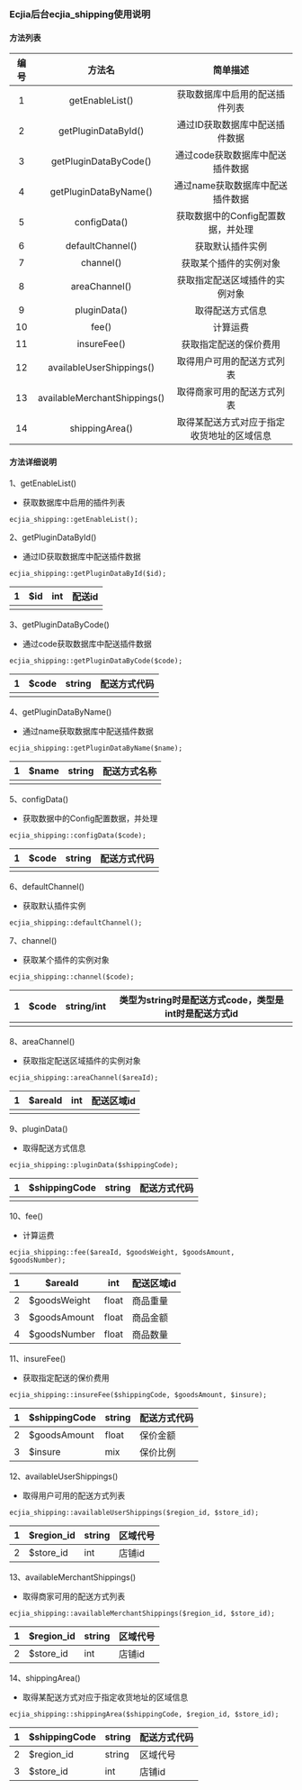 ### Ecjia后台ecjia_shipping使用说明

#### 方法列表

| 编号 |            方法名            |                  简单描述                  |
| :--: | :--------------------------: | :----------------------------------------: |
|  1   |       getEnableList()        |       获取数据库中启用的配送插件列表       |
|  2   |     getPluginDataById()      |       通过ID获取数据库中配送插件数据       |
|  3   |    getPluginDataByCode()     |      通过code获取数据库中配送插件数据      |
|  4   |    getPluginDataByName()     |      通过name获取数据库中配送插件数据      |
|  5   |         configData()         |     获取数据中的Config配置数据，并处理     |
|  6   |       defaultChannel()       |              获取默认插件实例              |
|  7   |          channel()           |           获取某个插件的实例对象           |
|  8   |        areaChannel()         |       获取指定配送区域插件的实例对象       |
|  9   |         pluginData()         |              取得配送方式信息              |
|  10  |            fee()             |                  计算运费                  |
|  11  |         insureFee()          |           获取指定配送的保价费用           |
|  12  |   availableUserShippings()   |         取得用户可用的配送方式列表         |
|  13  | availableMerchantShippings() |         取得商家可用的配送方式列表         |
|  14  |        shippingArea()        | 取得某配送方式对应于指定收货地址的区域信息 |

#### 方法详细说明

1、getEnableList()

- 获取数据库中启用的插件列表

```
ecjia_shipping::getEnableList();
```

2、getPluginDataById()

- 通过ID获取数据库中配送插件数据

```
ecjia_shipping::getPluginDataById($id);
```

| 1    | $id  | int  | 配送id |
| ---- | ---- | ---- | ------ |
|      |      |      |        |

3、getPluginDataByCode()

- 通过code获取数据库中配送插件数据

```
ecjia_shipping::getPluginDataByCode($code);
```

| 1    | $code | string | 配送方式代码 |
| ---- | ----- | ------ | ------------ |
|      |       |        |              |

4、getPluginDataByName()

- 通过name获取数据库中配送插件数据

```
ecjia_shipping::getPluginDataByName($name);
```

| 1    | $name | string | 配送方式名称 |
| ---- | ----- | ------ | ------------ |
|      |       |        |              |

5、configData()

- 获取数据中的Config配置数据，并处理

```
ecjia_shipping::configData($code);
```

| 1    | $code | string | 配送方式代码 |
| ---- | ----- | ------ | ------------ |
|      |       |        |              |

6、defaultChannel()

- 获取默认插件实例

```
ecjia_shipping::defaultChannel();
```

7、channel()

- 获取某个插件的实例对象

```
ecjia_shipping::channel($code);
```

| 1    | $code | string/int | 类型为string时是配送方式code，类型是int时是配送方式id |
| ---- | ----- | ---------- | ----------------------------------------------------- |
|      |       |            |                                                       |

8、areaChannel()

- 获取指定配送区域插件的实例对象

```
ecjia_shipping::areaChannel($areaId);
```

| 1    | $areaId | int  | 配送区域id |
| ---- | ------- | ---- | ---------- |
|      |         |      |            |

9、pluginData()

- 取得配送方式信息

```
ecjia_shipping::pluginData($shippingCode);
```

| 1    | $shippingCode | string | 配送方式代码 |
| ---- | ------------- | ------ | ------------ |
|      |               |        |              |

10、fee()

- 计算运费

```
ecjia_shipping::fee($areaId, $goodsWeight, $goodsAmount, $goodsNumber);
```

| 1    | $areaId      | int   | 配送区域id |
| ---- | ------------ | ----- | ---------- |
| 2    | $goodsWeight | float | 商品重量   |
| 3    | $goodsAmount | float | 商品金额   |
| 4    | $goodsNumber | float | 商品数量   |

11、insureFee()

- 获取指定配送的保价费用

```
ecjia_shipping::insureFee($shippingCode, $goodsAmount, $insure);
```

| 1    | $shippingCode | string | 配送方式代码 |
| ---- | ------------- | ------ | ------------ |
| 2    | $goodsAmount  | float  | 保价金额     |
| 3    | $insure       | mix    | 保价比例     |

12、availableUserShippings()

- 取得用户可用的配送方式列表

```
ecjia_shipping::availableUserShippings($region_id, $store_id);
```

| 1    | $region_id | string | 区域代号 |
| ---- | ---------- | ------ | -------- |
| 2    | $store_id  | int    | 店铺id   |

13、availableMerchantShippings()

- 取得商家可用的配送方式列表

```
ecjia_shipping::availableMerchantShippings($region_id, $store_id);
```

| 1    | $region_id | string | 区域代号 |
| ---- | ---------- | ------ | -------- |
| 2    | $store_id  | int    | 店铺id   |

14、shippingArea()

- 取得某配送方式对应于指定收货地址的区域信息

```
ecjia_shipping::shippingArea($shippingCode, $region_id, $store_id);
```

| 1    | $shippingCode | string | 配送方式代码 |
| ---- | ------------- | ------ | ------------ |
| 2    | $region_id    | string | 区域代号     |
| 3    | $store_id     | int    | 店铺id       |